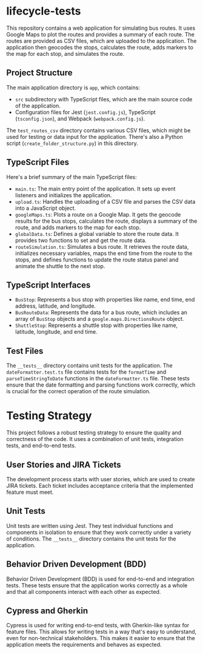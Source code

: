 # lifecycle-tests

This repository contains a web application for simulating bus routes. It uses Google Maps to plot the routes and provides a summary of each route. The routes are provided as CSV files, which are uploaded to the application. The application then geocodes the stops, calculates the route, adds markers to the map for each stop, and simulates the route.

## Project Structure

The main application directory is `app`, which contains:

- `src` subdirectory with TypeScript files, which are the main source code of the application.
- Configuration files for Jest (`jest.config.js`), TypeScript (`tsconfig.json`), and Webpack (`webpack.config.js`).

The `test_routes_csv` directory contains various CSV files, which might be used for testing or data input for the application. There's also a Python script (`create_folder_structure.py`) in this directory.

## TypeScript Files

Here's a brief summary of the main TypeScript files:

- `main.ts`: The main entry point of the application. It sets up event listeners and initializes the application.
- `upload.ts`: Handles the uploading of a CSV file and parses the CSV data into a JavaScript object.
- `googleMaps.ts`: Plots a route on a Google Map. It gets the geocode results for the bus stops, calculates the route, displays a summary of the route, and adds markers to the map for each stop.
- `globalData.ts`: Defines a global variable to store the route data. It provides two functions to set and get the route data.
- `routeSimulation.ts`: Simulates a bus route. It retrieves the route data, initializes necessary variables, maps the end time from the route to the stops, and defines functions to update the route status panel and animate the shuttle to the next stop.

## TypeScript Interfaces

- `BusStop`: Represents a bus stop with properties like name, end time, end address, latitude, and longitude.
- `BusRouteData`: Represents the data for a bus route, which includes an array of `BusStop` objects and a `google.maps.DirectionsRoute` object.
- `ShuttleStop`: Represents a shuttle stop with properties like name, latitude, longitude, and end time.

## Test Files

The `__tests__` directory contains unit tests for the application. The `dateFormatter.test.ts` file contains tests for the `formatTime` and `parseTimeStringToDate` functions in the `dateFormatter.ts` file. These tests ensure that the date formatting and parsing functions work correctly, which is crucial for the correct operation of the route simulation.

# Testing Strategy

This project follows a robust testing strategy to ensure the quality and correctness of the code. It uses a combination of unit tests, integration tests, and end-to-end tests.

## User Stories and JIRA Tickets

The development process starts with user stories, which are used to create JIRA tickets. Each ticket includes acceptance criteria that the implemented feature must meet.

## Unit Tests

Unit tests are written using Jest. They test individual functions and components in isolation to ensure that they work correctly under a variety of conditions. The `__tests__` directory contains the unit tests for the application.

## Behavior Driven Development (BDD)

Behavior Driven Development (BDD) is used for end-to-end and integration tests. These tests ensure that the application works correctly as a whole and that all components interact with each other as expected.

## Cypress and Gherkin

Cypress is used for writing end-to-end tests, with Gherkin-like syntax for feature files. This allows for writing tests in a way that's easy to understand, even for non-technical stakeholders. This makes it easier to ensure that the application meets the requirements and behaves as expected.



